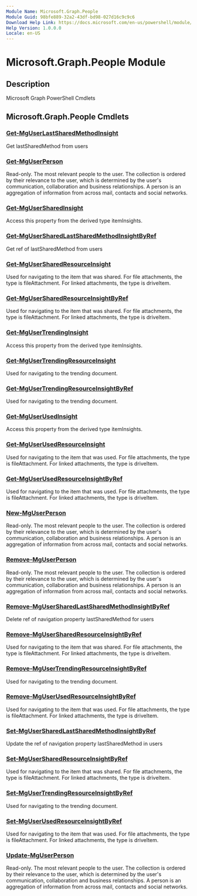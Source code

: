 ```yaml
---
Module Name: Microsoft.Graph.People
Module Guid: 98bfe889-32a2-43df-bd98-027d16c9c9c6
Download Help Link: https://docs.microsoft.com/en-us/powershell/module/microsoft.graph.people
Help Version: 1.0.0.0
Locale: en-US
---
```


# Microsoft.Graph.People Module
## Description
Microsoft Graph PowerShell Cmdlets

## Microsoft.Graph.People Cmdlets
### [Get-MgUserLastSharedMethodInsight](Get-MgUserLastSharedMethodInsight.md)
Get lastSharedMethod from users

### [Get-MgUserPerson](Get-MgUserPerson.md)
Read-only.
The most relevant people to the user.
The collection is ordered by their relevance to the user, which is determined by the user's communication, collaboration and business relationships.
A person is an aggregation of information from across mail, contacts and social networks.

### [Get-MgUserSharedInsight](Get-MgUserSharedInsight.md)
Access this property from the derived type itemInsights.

### [Get-MgUserSharedLastSharedMethodInsightByRef](Get-MgUserSharedLastSharedMethodInsightByRef.md)
Get ref of lastSharedMethod from users

### [Get-MgUserSharedResourceInsight](Get-MgUserSharedResourceInsight.md)
Used for navigating to the item that was shared.
For file attachments, the type is fileAttachment.
For linked attachments, the type is driveItem.

### [Get-MgUserSharedResourceInsightByRef](Get-MgUserSharedResourceInsightByRef.md)
Used for navigating to the item that was shared.
For file attachments, the type is fileAttachment.
For linked attachments, the type is driveItem.

### [Get-MgUserTrendingInsight](Get-MgUserTrendingInsight.md)
Access this property from the derived type itemInsights.

### [Get-MgUserTrendingResourceInsight](Get-MgUserTrendingResourceInsight.md)
Used for navigating to the trending document.

### [Get-MgUserTrendingResourceInsightByRef](Get-MgUserTrendingResourceInsightByRef.md)
Used for navigating to the trending document.

### [Get-MgUserUsedInsight](Get-MgUserUsedInsight.md)
Access this property from the derived type itemInsights.

### [Get-MgUserUsedResourceInsight](Get-MgUserUsedResourceInsight.md)
Used for navigating to the item that was used.
For file attachments, the type is fileAttachment.
For linked attachments, the type is driveItem.

### [Get-MgUserUsedResourceInsightByRef](Get-MgUserUsedResourceInsightByRef.md)
Used for navigating to the item that was used.
For file attachments, the type is fileAttachment.
For linked attachments, the type is driveItem.

### [New-MgUserPerson](New-MgUserPerson.md)
Read-only.
The most relevant people to the user.
The collection is ordered by their relevance to the user, which is determined by the user's communication, collaboration and business relationships.
A person is an aggregation of information from across mail, contacts and social networks.

### [Remove-MgUserPerson](Remove-MgUserPerson.md)
Read-only.
The most relevant people to the user.
The collection is ordered by their relevance to the user, which is determined by the user's communication, collaboration and business relationships.
A person is an aggregation of information from across mail, contacts and social networks.

### [Remove-MgUserSharedLastSharedMethodInsightByRef](Remove-MgUserSharedLastSharedMethodInsightByRef.md)
Delete ref of navigation property lastSharedMethod for users

### [Remove-MgUserSharedResourceInsightByRef](Remove-MgUserSharedResourceInsightByRef.md)
Used for navigating to the item that was shared.
For file attachments, the type is fileAttachment.
For linked attachments, the type is driveItem.

### [Remove-MgUserTrendingResourceInsightByRef](Remove-MgUserTrendingResourceInsightByRef.md)
Used for navigating to the trending document.

### [Remove-MgUserUsedResourceInsightByRef](Remove-MgUserUsedResourceInsightByRef.md)
Used for navigating to the item that was used.
For file attachments, the type is fileAttachment.
For linked attachments, the type is driveItem.

### [Set-MgUserSharedLastSharedMethodInsightByRef](Set-MgUserSharedLastSharedMethodInsightByRef.md)
Update the ref of navigation property lastSharedMethod in users

### [Set-MgUserSharedResourceInsightByRef](Set-MgUserSharedResourceInsightByRef.md)
Used for navigating to the item that was shared.
For file attachments, the type is fileAttachment.
For linked attachments, the type is driveItem.

### [Set-MgUserTrendingResourceInsightByRef](Set-MgUserTrendingResourceInsightByRef.md)
Used for navigating to the trending document.

### [Set-MgUserUsedResourceInsightByRef](Set-MgUserUsedResourceInsightByRef.md)
Used for navigating to the item that was used.
For file attachments, the type is fileAttachment.
For linked attachments, the type is driveItem.

### [Update-MgUserPerson](Update-MgUserPerson.md)
Read-only.
The most relevant people to the user.
The collection is ordered by their relevance to the user, which is determined by the user's communication, collaboration and business relationships.
A person is an aggregation of information from across mail, contacts and social networks.

